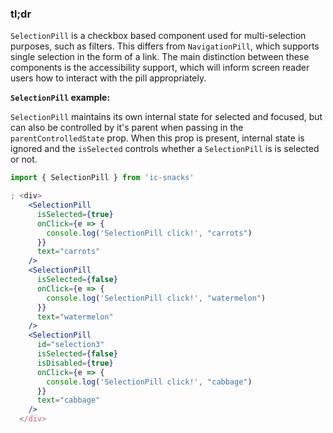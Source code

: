 ### tl;dr
`SelectionPill` is a checkbox based component used for multi-selection purposes, such as filters.
This differs from `NavigationPill`, which supports single selection in the form of a link.
The main distinction between these components is the accessibility support, which will
inform screen reader users how to interact with the pill appropriately.

**`SelectionPill` example:**

`SelectionPill` maintains its own internal state for selected and focused, but
can also be controlled by it's parent when passing in the `parentControlledState`
prop. When this prop is present, internal state is ignored and the `isSelected`
controls whether a `SelectionPill` is is selected or not.

```jsx
import { SelectionPill } from 'ic-snacks'

; <div>
    <SelectionPill
      isSelected={true}
      onClick={e => {
        console.log('SelectionPill click!', "carrots")
      }}
      text="carrots"
    />
    <SelectionPill
      isSelected={false}
      onClick={e => {
        console.log('SelectionPill click!', "watermelon")
      }}
      text="watermelon"
    />
    <SelectionPill
      id="selection3"
      isSelected={false}
      isDisabled={true}
      onClick={e => {
        console.log('SelectionPill click!', "cabbage")
      }}
      text="cabbage"
    />
  </div>
```
